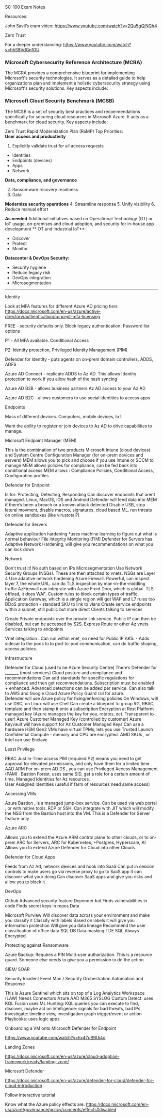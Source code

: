 SC-100 Exam Notes



Resources:

John Savil’s cram video: https://www.youtube.com/watch?v=2Qu5gQjNQh4 

Zero Trust

For a deeper understanding: https://www.youtube.com/watch?v=hhS8VdGnfOU

### Microsoft Cybersecurity Reference Architecture (MCRA)
The MCRA provides a comprehensive blueprint for implementing Microsoft's security technologies. It serves as a detailed guide to help organizations plan and implement a holistic cybersecurity strategy using Microsoft's security solutions. Key aspects include:

### Microsoft Cloud Security Benchmark (MCSB)
The MCSB is a set of security best practices and recommendations specifically for securing cloud resources in Microsoft Azure. It acts as a benchmark for cloud security. Key aspects include:


Zero Trust Rapid Modernization Plan (RaMP)
Top Priorities:  
**User access and productivity**
1. Explicitly validate trust for all access requests
- Identities
- Endpoints (devices)
- Apps
- Network

**Data, compliance, and governance**

2. Ransomware recovery readiness
3. Data

**Modernize security operations**
4. Streamline response
5. Unify visibility
6. Reduce manual effort

**As needed**
Additional initiatives based on Operational Technology (OT) or IoT usage, on-premises and cloud adoption, and security for in-house app development
** OT and Industrial IoT**:
- Discover
- Protect
- Monitor

**Datacenter & DevOps Security:**
- Security hygiene
- Reduce legacy risk
- DevOps integration
- Microsegmentation

__________________________________________


Identity

Look at MFA features for different Azure AD pricing tiers https://docs.microsoft.com/en-us/azure/active-directory/authentication/concept-mfa-licensing

FREE - security defaults only. Block legacy authentication. Password list options

P1 - All MFA available. Conditional Access

P2: Identity protection, Privileged Identity Management (PIM)


Defender for Identity - puts agents on on-prem domain controllers, ADDS, ADFS

Azure AD Connect - replicate ADDS to Az AD. This allows Identity protection to work if you allow hash of the hash syncing

Azure AD B2B - allows business partners Az AD access to your Az AD

Azure AD B2C - allows customers to use social identities to access apps


Endpoints

Mass of different devices. Computers, mobile devices, IoT.

Want the ability to register or join devices to Az AD to drive capabilities to manage.


Microsoft Endpoint Manager (MEM)

This is the combination of two products Microsoft Intune (cloud devices) and System Centre Configuration Manager (for on-prem devices and servers)
MEM allows you to pick and choose if you use Intune or SCCM to manage
MEM allows policies for compliance, can be fed back into conditional access
MEM allows : Compliance Policies, Conditional Access, Configuration profiles

Defender for Endpoint

Is for: Protecting, Detecting, Responding
Can discover endpoints that arent managed. Linux, MacOS, iOS and Android
Defender will feed data into MEM if there’s been a breach or a known attack detected
Disable USB, stop lateral movment, disable macros, signatures, cloud based ML. run threats on online sandboxes (like virustotal?)

Defender for Servers

Adaptive application hardening *uses machine learning to figure out what is normal behaviour
File Integrity Monitoring (FIM)
Defender for Servers has Adaptive Network Hardening, will give you recommendations on what you can lock down

Network

Don't trust it! No auth based on IPs
Microsegmentation
Use Network Security Groups (NSGs). These are then attached to vnets. NSGs are Layer 4
Use adaptive network hardening
Azure Firewall. Powerful, can inspect layer 7, the whole URL. can do TLS inspection by man-in-the-middling traffic
AzFirewall can integrate with Azure Front Door, which is global. TLS offload, it does WAF. Custom rules to block certain types of traffic.
Application Gateway, which is a single region will got WAF and L7 rules too
DDoS protection - standard SKU to link to vlans
Create service endpoints within a subnet, still public but more direct
Clients talking to services

Create Private endpoints over the private link service. Public IP can then be disabled, but can be accessed by S2S, Express Route or other Az vnets
Services talking to endpoints

Vnet integration . Can run within vnet, no need for Public IP
AKS. - Adds sidecar to the pods to to pod-to-pod communication, can do traffic shaping, access policies.

Infrastructure

Defender for Cloud (used to be Azure Security Centre)
There’s Defender for _______ (most services)
Cloud posture and compliance and recommendations
Can add standards for specific regulations for compliance and then get recommendations. Subscription must be enabled + enhanced.
Advanced detections can be added per service.
Can also talk to AWS and Google Cloud
Azure Policy
Guard rail for azure.  
Defender will use Azure policy for fixing/enforcing policies
On Windows, will use DSC, on Linux will use Chef
Can create a blueprint to group RG, RBAC, template and then stamp it onto a subscription
Encryption at Rest
Platform managed key (Azure manages the key for you, rotates, ect. Transparent to user)
Azure Customer Managed Key (controlled by customer)
Azure Keyvault will have support for Az Customer Managed Keys
Can use a hardware HSM
Gen2 VMs have virtual TPMs, lets you use Trusted Launch
Confidential Compute - memory and CPU are encrypted. AMD SKUs , or Intel can use Enclave

Least Privilege

RBAC
Just In-Time access
PIM (required P2) means you need to get approval for elevated permissions, and only have them for a limited time
AAD
ARM
For on-prem AD DS , you can use Privileged Access Management (PAM) . Bastion Forest, uses same SID, get a role for a certain amount of time.
Managed Identities for Az resources.  
User Assigned Identities (useful if farm of resources need same access)


Accessing VMs

Azure Bastion , is a managed jump-box service. Can be used via web portal , or with native tools. RDP or SSH.  Can integrate with JIT which will modify the NSG from the Bastion host into the VM.  This is a Defender for Server feature only

Azure ARC

Allows you to extend the Azure ARM control plane to other clouds, or to on-prem
ARC for Servers, ARC for Kubernetes, +Postgres, Hyperscale, AI
Allows you to extend Azure Defender for Cloud into other Clouds


Defender for Cloud Apps

Feeds from Az Ad, network devices and hook into SaaS
Can put in session controls to make users go via reverse proxy to go to SaaS app
It can discover what your doing
Can discover SaaS apps and give you risks and allow you to block it

DevOps

Github Advanced security feature
Depender bot
Finds vulnerabilities in code
Finds secret keys in repos
Data

Microsoft Purview
Will discover data across your environment and make you classify it
Classify with labels
Based on labels it will give you information protection
Will give you data lineage
Recommend the user classification of office data
SQL DB
Data masking
TDE
SQL Always Encrypted

Protecting against Ransomware

Azure Backup: Requires a PIN
Multi-user authorization. This is a resource guard. Someone else needs to give you a permission to do the action

SIEM/ SOAR

Security Incident Event Man / Security Orchestration Automation and Response  

This is Azure Sentinel which sits on top of a Log Analytics Workspace (LAW)
Needs Connectors
Azure
AAD
M365
SYSLOG
Custom
Detect: uses KQL
Fusion uses ML
Hunting: KQL queries you can execute to find, discover, maybe act on
Intelligence: signals for bad threats, bad IPs
Investigate: timeline view, investigation graph
trigger/event or action
Playbooks: uses logic apps

Onboarding a VM onto Microsoft Defender for Endpoint

https://www.youtube.com/watch?v=hx47uBBUi4o


Landing Zones

https://docs.microsoft.com/en-us/azure/cloud-adoption-framework/ready/landing-zone/


Microsoft Defender

https://docs.microsoft.com/en-us/azure/defender-for-cloud/defender-for-cloud-introduction

Follow interactive tutorial


Know what the Azure policy effects are: https://docs.microsoft.com/en-us/azure/governance/policy/concepts/effects#disabled







